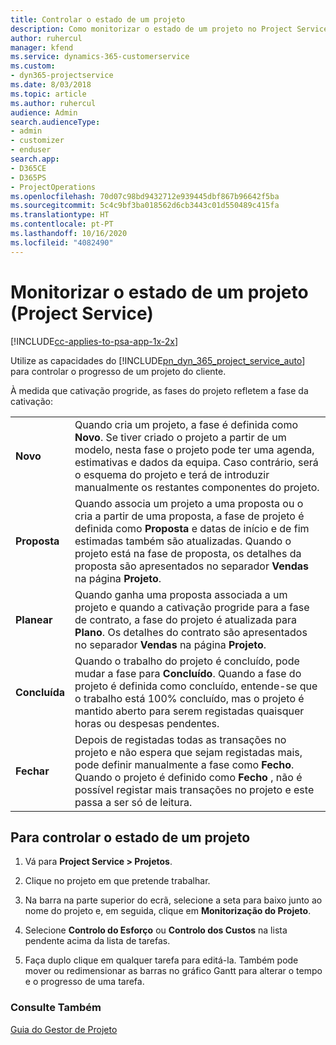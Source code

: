 ```yaml
---
title: Controlar o estado de um projeto
description: Como monitorizar o estado de um projeto no Project Service
author: ruhercul
manager: kfend
ms.service: dynamics-365-customerservice
ms.custom:
- dyn365-projectservice
ms.date: 8/03/2018
ms.topic: article
ms.author: ruhercul
audience: Admin
search.audienceType:
- admin
- customizer
- enduser
search.app:
- D365CE
- D365PS
- ProjectOperations
ms.openlocfilehash: 70d07c98bd9432712e939445dbf867b96642f5ba
ms.sourcegitcommit: 5c4c9bf3ba018562d6cb3443c01d550489c415fa
ms.translationtype: HT
ms.contentlocale: pt-PT
ms.lasthandoff: 10/16/2020
ms.locfileid: "4082490"
---
```

# <a name="track-a-projects-status-project-service"></a>Monitorizar o estado de um projeto (Project Service)

[!INCLUDE[cc-applies-to-psa-app-1x-2x](../includes/cc-applies-to-psa-app-1x-2x.md)]

Utilize as capacidades do [!INCLUDE[pn_dyn_365_project_service_auto](../includes/pn-dyn-365-project-service-auto.md)] para controlar o progresso de um projeto do cliente.  

À medida que cativação progride, as fases do projeto refletem a fase da cativação:  


|              |                                                                                                                                                                                                                                                                                                  |
|--------------|--------------------------------------------------------------------------------------------------------------------------------------------------------------------------------------------------------------------------------------------------------------------------------------------------|
|   **Novo**    | Quando cria um projeto, a fase é definida como **Novo**. Se tiver criado o projeto a partir de um modelo, nesta fase o projeto pode ter uma agenda, estimativas e dados da equipa. Caso contrário, será o esquema do projeto e terá de introduzir manualmente os restantes componentes do projeto. |
|  **Proposta**   |      Quando associa um projeto a uma proposta ou o cria a partir de uma proposta, a fase de projeto é definida como **Proposta** e datas de início e de fim estimadas também são atualizadas. Quando o projeto está na fase de proposta, os detalhes da proposta são apresentados no separador **Vendas** na página **Projeto**.      |
|   **Planear**   |                                     Quando ganha uma proposta associada a um projeto e quando a cativação progride para a fase de contrato, a fase do projeto é atualizada para **Plano**. Os detalhes do contrato são apresentados no separador **Vendas** na página **Projeto**.                                      |
| **Concluída** |                    Quando o trabalho do projeto é concluído, pode mudar a fase para **Concluído**. Quando a fase do projeto é definida como concluído, entende-se que o trabalho está 100% concluído, mas o projeto é mantido aberto para serem registadas quaisquer horas ou despesas pendentes.                     |
|  **Fechar**   |           Depois de registadas todas as transações no projeto e não espera que sejam registadas mais, pode definir manualmente a fase como **Fecho**. Quando o projeto é definido como **Fecho** , não é possível registar mais transações no projeto e este passa a ser só de leitura.           |

## <a name="to-track-a-projects-status"></a>Para controlar o estado de um projeto  

1.  Vá para **Project Service > Projetos**.  

2.  Clique no projeto em que pretende trabalhar.  

3.  Na barra na parte superior do ecrã, selecione a seta para baixo junto ao nome do projeto e, em seguida, clique em **Monitorização do Projeto**.  

4.  Selecione **Controlo do Esforço** ou **Controlo dos Custos** na lista pendente acima da lista de tarefas.  

5.  Faça duplo clique em qualquer tarefa para editá-la. Também pode mover ou redimensionar as barras no gráfico Gantt para alterar o tempo e o progresso de uma tarefa.  

### <a name="see-also"></a>Consulte Também  
 [Guia do Gestor de Projeto](../psa/project-manager-guide.md)
